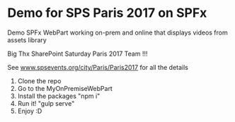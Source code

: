 # Demo for SPS Paris 2017 on SPFx

Demo SPFx WebPart working on-prem and online that displays videos from assets library

Big Thx SharePoint Saturday Paris 2017 Team !!! 

See www.spsevents.org/city/Paris/Paris2017 for all the details

1. Clone the repo
2. Go to the MyOnPremiseWebPart
3. Install the packages "npm i"
4. Run it! "gulp serve"
5. Enjoy :D

